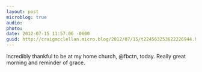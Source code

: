 ```yaml
---
layout: post
microblog: true
audio: 
photo: 
date: 2012-07-15 11:57:06 -0600
guid: http://craigmcclellan.micro.blog/2012/07/15/t224563253622226944.html
---
```

Incredibly thankful to be at my home church, @fbctn, today. Really great morning and reminder of grace.
